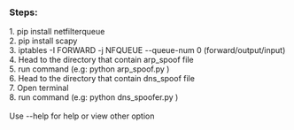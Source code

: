 <h3>Steps:</h3>
1. pip install netfilterqueue <br>
2. pip install scapy <br>
3. iptables -I FORWARD -j NFQUEUE --queue-num 0      (forward/output/input) <br>
4. Head to the directory that contain arp_spoof file <br>
5. run command (e.g: python arp_spoof.py ) <br>
6. Head to the directory that contain dns_spoof file <br>
7. Open terminal <br>
8. run command (e.g: python dns_spoofer.py ) <br>
<br>
Use --help for help or view other option
